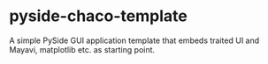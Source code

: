 pyside-chaco-template
=====================

A simple PySide GUI application template that embeds  traited UI and Mayavi, matplotlib etc. as starting point.
